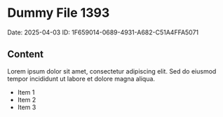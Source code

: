 # Dummy File 1393

Date: 2025-04-03
ID: 1F659014-0689-4931-A682-C51A4FFA5071

## Content

Lorem ipsum dolor sit amet, consectetur adipiscing elit.
Sed do eiusmod tempor incididunt ut labore et dolore magna aliqua.

* Item 1
* Item 2
* Item 3

